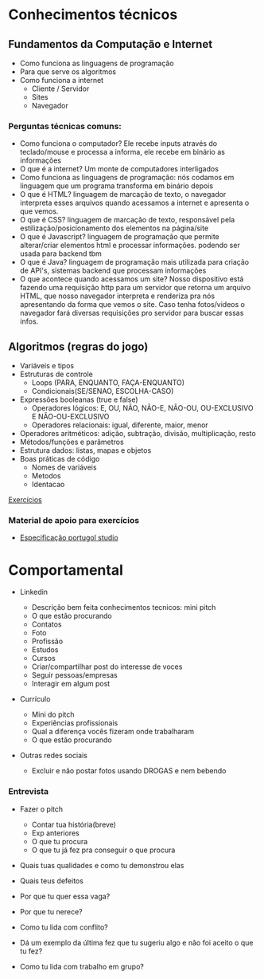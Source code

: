  # Conhecimentos técnicos 
 
 ## Fundamentos da Computação e Internet
 - Como funciona as linguagens de programação
 - Para que serve os algoritmos
 - Como funciona a internet
   - Cliente / Servidor
   - Sites
   - Navegador
 
 ### Perguntas técnicas comuns:
  - Como funciona o computador? Ele recebe inputs através do teclado/mouse e processa a informa, ele recebe em binário as informações
  - O que é a internet? Um monte de computadores interligados
  - Como funciona as linguagens de programação: nós codamos em linguagem que um programa transforma em binário depois
  - O que é HTML? linguagem de marcação de texto, o navegador interpreta esses arquivos quando acessamos a internet e apresenta o que vemos. 
  - O que é CSS? linguagem de marcação de texto, responsável pela estilização/posicionamento dos elementos na página/site
  - O que é Javascript? linguagem de programação que permite alterar/criar elementos html e processar informações. podendo ser usada para backend tbm
  - O que é Java? linguagem de programação mais utilizada para criação de API's, sistemas backend que processam informações
  - O que acontece quando acessamos um site? Nosso dispositivo está fazendo uma requisição http para um servidor que retorna um arquivo HTML, que nosso navegador interpreta e renderiza pra nós apresentando da forma que vemos o site. Caso tenha fotos/videos o navegador fará diversas requisições pro servidor para buscar essas infos.


## Algoritmos (regras do jogo)
  - Variáveis e tipos
  - Estruturas de controle 
    - Loops (PARA, ENQUANTO, FAÇA-ENQUANTO)
    - Condicionais(SE/SENAO, ESCOLHA-CASO)
  - Expressões booleanas (true e false)
    - Operadores lógicos: E, OU, NÃO, NÃO-E, NÃO-OU, OU-EXCLUSIVO E NÃO-OU-EXCLUSIVO
    - Operadores relacionais: igual, diferente, maior, menor
  - Operadores aritméticos: adição, subtração, divisão, multiplicação, resto
  - Métodos/funções e parâmetros
  - Estrutura dados: listas, mapas e objetos
  - Boas práticas de código
    - Nomes de variáveis
    - Metodos
    - Identacao

[Exercícios](ex.algoritmos.md)

### Material de apoio para exercícios
 - [Especificação portugol studio](spec-portugol.md)

# Comportamental
- Linkedin
  - Descrição bem feita conhecimentos tecnicos: mini pitch
  - O que estão procurando
  - Contatos
  - Foto
  - Profissão
  - Estudos
  - Cursos
  - Criar/compartilhar post do interesse de voces
  - Seguir pessoas/empresas
  - Interagir em algum post  

- Currículo
  - Mini do pitch
  - Experiências profissionais
  - Qual a diferença vocês fizeram onde trabalharam
  - O que estão procurando 

- Outras redes sociais
  - Excluir e não postar fotos usando DROGAS e nem bebendo

### Entrevista

- Fazer o pitch
   - Contar tua história(breve)
   - Exp anteriores
   - O que tu procura
   - O que tu já fez pra conseguir o que procura

- Quais tuas qualidades e como tu demonstrou elas
- Quais teus defeitos
- Por que tu quer essa vaga?
- Por que tu nerece?
- Como tu lida com conflito? 
- Dá um exemplo da última fez que tu sugeriu algo e não foi aceito o que tu fez?
- Como tu lida com trabalho em grupo?

